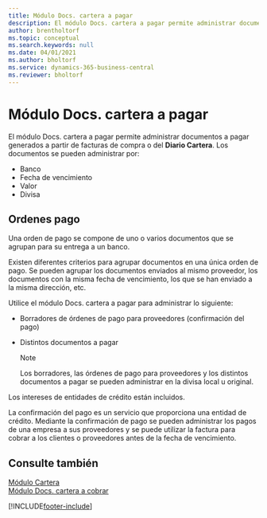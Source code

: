 ```yaml
---
title: Módulo Docs. cartera a pagar
description: El módulo Docs. cartera a pagar permite administrar documentos a pagar generados a partir de facturas de compra o del Diario Cartera.
author: brentholtorf
ms.topic: conceptual
ms.search.keywords: null
ms.date: 04/01/2021
ms.author: bholtorf
ms.service: dynamics-365-business-central
ms.reviewer: bholtorf
---
```

# Módulo Docs. cartera a pagar
El módulo Docs. cartera a pagar permite administrar documentos a pagar generados a partir de facturas de compra o del **Diario Cartera**. Los documentos se pueden administrar por:  

- Banco  
- Fecha de vencimiento  
- Valor  
- Divisa  

## Ordenes pago  
Una orden de pago se compone de uno o varios documentos que se agrupan para su entrega a un banco.  

Existen diferentes criterios para agrupar documentos en una única orden de pago. Se pueden agrupar los documentos enviados al mismo proveedor, los documentos con la misma fecha de vencimiento, los que se han enviado a la misma dirección, etc.  

Utilice el módulo Docs. cartera a pagar para administrar lo siguiente:  

- Borradores de órdenes de pago para proveedores (confirmación del pago)  
- Distintos documentos a pagar  

    > [!NOTE]  
    >  Los borradores, las órdenes de pago para proveedores y los distintos documentos a pagar se pueden administrar en la divisa local u original.  

Los intereses de entidades de crédito están incluidos.  

La confirmación del pago es un servicio que proporciona una entidad de crédito. Mediante la confirmación de pago se pueden administrar los pagos de una empresa a sus proveedores y se puede utilizar la factura para cobrar a los clientes o proveedores antes de la fecha de vencimiento.  

## Consulte también  
 [Módulo Cartera](cartera-module.md)   
 [Módulo Docs. cartera a cobrar](receivables-cartera-module.md)


[!INCLUDE[footer-include](../../includes/footer-banner.md)]